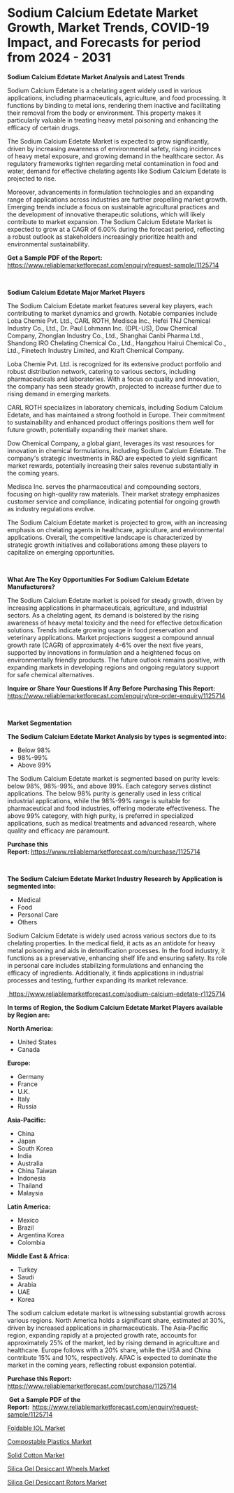 <p><h1>Sodium Calcium Edetate Market Growth, Market Trends, COVID-19 Impact, and Forecasts for period from 2024 - 2031</h1></p><p><strong>Sodium Calcium Edetate Market Analysis and Latest Trends</strong></p>
<p><p>Sodium Calcium Edetate is a chelating agent widely used in various applications, including pharmaceuticals, agriculture, and food processing. It functions by binding to metal ions, rendering them inactive and facilitating their removal from the body or environment. This property makes it particularly valuable in treating heavy metal poisoning and enhancing the efficacy of certain drugs. </p><p>The Sodium Calcium Edetate Market is expected to grow significantly, driven by increasing awareness of environmental safety, rising incidences of heavy metal exposure, and growing demand in the healthcare sector. As regulatory frameworks tighten regarding metal contamination in food and water, demand for effective chelating agents like Sodium Calcium Edetate is projected to rise. </p><p>Moreover, advancements in formulation technologies and an expanding range of applications across industries are further propelling market growth. Emerging trends include a focus on sustainable agricultural practices and the development of innovative therapeutic solutions, which will likely contribute to market expansion. The Sodium Calcium Edetate Market is expected to grow at a CAGR of 6.00% during the forecast period, reflecting a robust outlook as stakeholders increasingly prioritize health and environmental sustainability.</p></p>
<p><strong>Get a Sample PDF of the Report:&nbsp;</strong> <a href="https://www.reliablemarketforecast.com/enquiry/request-sample/1125714?utm_campaign=1141&utm_medium=2&utm_source=Github&utm_content=ia&utm_term=06112024&utm_id=sodium-calcium-edetate">https://www.reliablemarketforecast.com/enquiry/request-sample/1125714</a></p>
<p>&nbsp;</p>
<p><strong>Sodium Calcium Edetate Major Market Players</strong></p>
<p><p>The Sodium Calcium Edetate market features several key players, each contributing to market dynamics and growth. Notable companies include Loba Chemie Pvt. Ltd., CARL ROTH, Medisca Inc., Hefei TNJ Chemical Industry Co., Ltd., Dr. Paul Lohmann Inc. (DPL-US), Dow Chemical Company, Zhonglan Industry Co., Ltd., Shanghai Canbi Pharma Ltd., Shandong IRO Chelating Chemical Co., Ltd., Hangzhou Hairui Chemical Co., Ltd., Finetech Industry Limited, and Kraft Chemical Company.</p><p>Loba Chemie Pvt. Ltd. is recognized for its extensive product portfolio and robust distribution network, catering to various sectors, including pharmaceuticals and laboratories. With a focus on quality and innovation, the company has seen steady growth, projected to increase further due to rising demand in emerging markets.</p><p>CARL ROTH specializes in laboratory chemicals, including Sodium Calcium Edetate, and has maintained a strong foothold in Europe. Their commitment to sustainability and enhanced product offerings positions them well for future growth, potentially expanding their market share.</p><p>Dow Chemical Company, a global giant, leverages its vast resources for innovation in chemical formulations, including Sodium Calcium Edetate. The company's strategic investments in R&D are expected to yield significant market rewards, potentially increasing their sales revenue substantially in the coming years.</p><p>Medisca Inc. serves the pharmaceutical and compounding sectors, focusing on high-quality raw materials. Their market strategy emphasizes customer service and compliance, indicating potential for ongoing growth as industry regulations evolve.</p><p>The Sodium Calcium Edetate market is projected to grow, with an increasing emphasis on chelating agents in healthcare, agriculture, and environmental applications. Overall, the competitive landscape is characterized by strategic growth initiatives and collaborations among these players to capitalize on emerging opportunities.</p></p>
<p>&nbsp;</p>
<p><strong>What Are The Key Opportunities For Sodium Calcium Edetate Manufacturers?</strong></p>
<p><p>The Sodium Calcium Edetate market is poised for steady growth, driven by increasing applications in pharmaceuticals, agriculture, and industrial sectors. As a chelating agent, its demand is bolstered by the rising awareness of heavy metal toxicity and the need for effective detoxification solutions. Trends indicate growing usage in food preservation and veterinary applications. Market projections suggest a compound annual growth rate (CAGR) of approximately 4-6% over the next five years, supported by innovations in formulation and a heightened focus on environmentally friendly products. The future outlook remains positive, with expanding markets in developing regions and ongoing regulatory support for safe chemical alternatives.</p></p>
<p><strong>Inquire or Share Your Questions If Any Before Purchasing This Report:</strong> <a href="https://www.reliablemarketforecast.com/enquiry/pre-order-enquiry/1125714?utm_campaign=1141&utm_medium=2&utm_source=Github&utm_content=ia&utm_term=06112024&utm_id=sodium-calcium-edetate">https://www.reliablemarketforecast.com/enquiry/pre-order-enquiry/1125714</a></p>
<p>&nbsp;</p>
<p><strong>Market Segmentation</strong></p>
<p><strong>The Sodium Calcium Edetate Market Analysis by types is segmented into:</strong></p>
<p><ul><li>Below 98%</li><li>98%-99%</li><li>Above 99%</li></ul></p>
<p><p>The Sodium Calcium Edetate market is segmented based on purity levels: below 98%, 98%-99%, and above 99%. Each category serves distinct applications. The below 98% purity is generally used in less critical industrial applications, while the 98%-99% range is suitable for pharmaceutical and food industries, offering moderate effectiveness. The above 99% category, with high purity, is preferred in specialized applications, such as medical treatments and advanced research, where quality and efficacy are paramount.</p></p>
<p><strong>Purchase this Report:&nbsp;</strong><a href="https://www.reliablemarketforecast.com/purchase/1125714?utm_campaign=1141&utm_medium=2&utm_source=Github&utm_content=ia&utm_term=06112024&utm_id=sodium-calcium-edetate">https://www.reliablemarketforecast.com/purchase/1125714</a></p>
<p>&nbsp;</p>
<p><strong>The Sodium Calcium Edetate Market Industry Research by Application is segmented into:</strong></p>
<p><ul><li>Medical</li><li>Food</li><li>Personal Care</li><li>Others</li></ul></p>
<p><p>Sodium Calcium Edetate is widely used across various sectors due to its chelating properties. In the medical field, it acts as an antidote for heavy metal poisoning and aids in detoxification processes. In the food industry, it functions as a preservative, enhancing shelf life and ensuring safety. Its role in personal care includes stabilizing formulations and enhancing the efficacy of ingredients. Additionally, it finds applications in industrial processes and testing, further expanding its market relevance.</p></p>
<p><a href="https://www.reliablemarketforecast.com/sodium-calcium-edetate-r1125714?utm_campaign=1141&utm_medium=2&utm_source=Github&utm_content=ia&utm_term=06112024&utm_id=sodium-calcium-edetate">&nbsp;https://www.reliablemarketforecast.com/sodium-calcium-edetate-r1125714</a></p>
<p><strong>In terms of Region, the Sodium Calcium Edetate Market Players available by Region are:</strong></p>
<p>
    <p> <strong> North America: </strong>
        <ul>
            <li>United States</li>
            <li>Canada</li>
        </ul>
        </p> 
    <p> <strong> Europe: </strong>
        <ul>
            <li>Germany</li>
            <li>France</li>
            <li>U.K.</li>
            <li>Italy</li>
            <li>Russia</li>
        </ul>
        </p> 
    <p> <strong> Asia-Pacific: </strong>
        <ul>
            <li>China</li>
            <li>Japan</li>
            <li>South Korea</li>
            <li>India</li>
            <li>Australia</li>
            <li>China Taiwan</li>
            <li>Indonesia</li>
            <li>Thailand</li>
            <li>Malaysia</li>
        </ul>
        </p> 
    <p> <strong> Latin America: </strong>
        <ul>
            <li>Mexico</li>
            <li>Brazil</li>
            <li>Argentina Korea</li>
            <li>Colombia</li>
        </ul>
        </p> 
    <p> <strong> Middle East & Africa: </strong>
        <ul>
            <li>Turkey</li>
            <li>Saudi</li>
            <li>Arabia</li>
            <li>UAE</li>
            <li>Korea</li>
        </ul>
    </p>
    </p>
<p><p>The sodium calcium edetate market is witnessing substantial growth across various regions. North America holds a significant share, estimated at 30%, driven by increased applications in pharmaceuticals. The Asia-Pacific region, expanding rapidly at a projected growth rate, accounts for approximately 25% of the market, led by rising demand in agriculture and healthcare. Europe follows with a 20% share, while the USA and China contribute 15% and 10%, respectively. APAC is expected to dominate the market in the coming years, reflecting robust expansion potential.</p></p>
<p><strong>Purchase this Report: </strong><a href="https://www.reliablemarketforecast.com/purchase/1125714?utm_campaign=1141&utm_medium=2&utm_source=Github&utm_content=ia&utm_term=06112024&utm_id=sodium-calcium-edetate">https://www.reliablemarketforecast.com/purchase/1125714</a></p>
<p>&nbsp;<strong>Get a Sample PDF of the Report:&nbsp;&nbsp;</strong><a href="https://www.reliablemarketforecast.com/enquiry/request-sample/1125714?utm_campaign=1141&utm_medium=2&utm_source=Github&utm_content=ia&utm_term=06112024&utm_id=sodium-calcium-edetate">https://www.reliablemarketforecast.com/enquiry/request-sample/1125714</a></p>
<p><strong></strong></p>
<p><p><a href="https://issuu.com/reportprime-2/docs/foldable-iol-market-size-2030.pptx_c5d2898150eff5?utm_campaign=1141&utm_medium=2&utm_source=Github&utm_content=ia&utm_term=06112024&utm_id=sodium-calcium-edetate">Foldable IOL Market</a></p><p><a href="https://github.com/anitrabixvburgie/Market-Research-Report-List-1/blob/main/compostable-plastics-market.md?utm_campaign=1141&utm_medium=2&utm_source=Github&utm_content=ia&utm_term=06112024&utm_id=sodium-calcium-edetate">Compostable Plastics Market</a></p><p><a href="https://github.com/lmorisekv5e/Market-Research-Report-List-1/blob/main/solid-cotton-market.md?utm_campaign=1141&utm_medium=2&utm_source=Github&utm_content=ia&utm_term=06112024&utm_id=sodium-calcium-edetate">Solid Cotton Market</a></p><p><a href="https://www.linkedin.com/pulse/emerging-trends-silica-gel-desiccant-wheels-market-global-kue6f?utm_campaign=1141&utm_medium=2&utm_source=Github&utm_content=ia&utm_term=06112024&utm_id=sodium-calcium-edetate">Silica Gel Desiccant Wheels Market</a></p><p><a href="https://www.linkedin.com/pulse/decoding-silica-gel-desiccant-rotors-market-signals-growth-m4okf?utm_campaign=1141&utm_medium=2&utm_source=Github&utm_content=ia&utm_term=06112024&utm_id=sodium-calcium-edetate">Silica Gel Desiccant Rotors Market</a></p></p>
